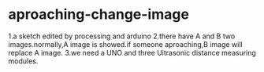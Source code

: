 # aproaching-change-image
1.a sketch edited by processing and arduino
2.there have A and B two images.normally,A image is showed.if someone aproaching,B image will replace A image.
3.we need a UNO and three Uitrasonic distance measuring modules.
